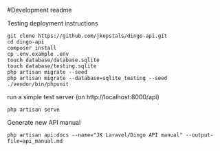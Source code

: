#Development readme

Testing deployment instructions 
```
git clone https://github.com/jkopstals/dingo-api.git
cd dingo-api
composer install
cp .env.example .env
touch database/database.sqlite
touch database/testing.sqlite
php artisan migrate --seed
php artisan migrate --database=sqlite_testing --seed
./vendor/bin/phpunit
```

run a simple test server (on http://localhost:8000/api)
```
php artisan serve
```


Generate new API manual
```
php artisan api:docs --name="JK Laravel/Dingo API manual" --output-file=api_manual.md
```

